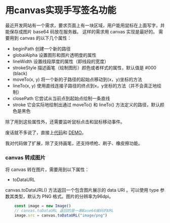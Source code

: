 # 用canvas实现手写签名功能
最近开发网站有一个需求，要求页面上有一块区域，用户能用鼠标在上面写字，并能保存成图片 base64 码放在服务器。
这样的需求用 canvas 实现是最好的。
需要用到 canvas 的以下几个属性：

  * beginPath 创建一个新的路径
  * globalAlpha 设置图形和图片透明度的属性
  * lineWidth 设置线段厚度的属性（即线段的宽度）
  * strokeStyle 描述画笔（绘制图形）颜色或者样式的属性，默认值是 #000 (black)
  * moveTo(x, y)  将一个新的子路径的起始点移动到(x，y)坐标的方法
  * lineTo(x, y) 使用直线连接子路径的终点到x，y坐标的方法（并不会真正地绘制）
  * closePath 它尝试从当前点到起始点绘制一条直线
  * stroke 它会实际地绘制出通过 moveTo() 和 lineTo() 方法定义的路径，默认颜色是黑色

除了用到这些属性外，还需要监听鼠标点击和鼠标移动事件。

废话就不多说了，直接上[代码](https://github.com/woai3c/2017ife-task/tree/master/hard/drawing)和 [DEMO](http://htmlpreview.github.io/?https://github.com/woai3c/2017ife-task/blob/master/hard/drawing/index.html)。

我对代码做了扩展，除了支持画笔，还支持喷枪、刷子、橡皮擦功能。
### canvas 转成图片
将 canvas 转在图片，需要用到以下属性：
* toDataURL

canvas.toDataURL() 方法返回一个包含图片展示的 data URI 。可以使用 type 参数其类型，默认为 PNG 格式。图片的分辨率为96dpi。

```js
	const image = new Image()
	// canvas.toDataURL 返回的是一串Base64编码的URL
	image.src = canvas.toDataURL("image/png")
```
